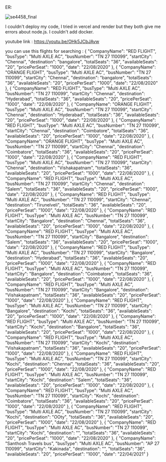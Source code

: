 ER:

![se4458_final](https://github.com/doagulsoy/SE-4458-Final/assets/139779379/6a157745-0b7a-4bab-9683-7bedc217f66a)


I couldn't deploy my code, I tried in vercel and render but they both give me errors about node.js. I couldn't add docker. 


youtube link : https://youtu.be/OHk5JCbJAvw



you can use this flights for searching :
{
        "CompanyName": "RED FLIGHT",
        "busType": "Multi AXLE AC",
        "busNumber": "TN 27 110099",
        "startCity": "Chennai",
        "destination": "bangalore",
        "totalSeats": "36",
        "availableSeats": "20",
        "pricePerSeat": "1000",
        "date": "22/08/2020"
    },
    {
        "CompanyName": "ORANGE FLIGHT",
        "busType": "Multi AXLE AC",
        "busNumber": "TN 27 110099",
        "startCity": "Chennai",
        "destination": "bangalore",
        "totalSeats": "36",
        "availableSeats": "20",
        "pricePerSeat": "1000",
        "date": "22/08/2020"
    },
    {
        "CompanyName": "RED FLIGHT",
        "busType": "Multi AXLE AC",
        "busNumber": "TN 27 110099",
        "startCity": "Chennai",
        "destination": "Hyderabad",
        "totalSeats": "36",
        "availableSeats": "20",
        "pricePerSeat": "1000",
        "date": "22/08/2020"
    },
    {
        "CompanyName": "ORANGE FLIGHT",
        "busType": "Multi AXLE AC",
        "busNumber": "TN 27 110099",
        "startCity": "Chennai",
        "destination": "Hyderabad",
        "totalSeats": "36",
        "availableSeats": "20",
        "pricePerSeat": "1000",
        "date": "22/08/2020"
    },
    {
        "CompanyName": "RED FLIGHT",
        "busType": "Multi AXLE AC",
        "busNumber": "TN 27 110099",
        "startCity": "Chennai",
        "destination": "Coimbatore",
        "totalSeats": "36",
        "availableSeats": "20",
        "pricePerSeat": "1000",
        "date": "22/08/2020"
    },
    {
        "CompanyName": "ORANGE FLIGHT",
        "busType": "Multi AXLE AC",
        "busNumber": "TN 27 110099",
        "startCity": "Chennai",
        "destination": "Coimbatore",
        "totalSeats": "36",
        "availableSeats": "20",
        "pricePerSeat": "1000",
        "date": "22/08/2020"
    },
    {
        "CompanyName": "RED FLIGHT",
        "busType": "Multi AXLE AC",
        "busNumber": "TN 27 110099",
        "startCity": "Chennai",
        "destination": "Vishakapatnam",
        "totalSeats": "36",
        "availableSeats": "20",
        "pricePerSeat": "1000",
        "date": "22/08/2020"
    },
    {
        "CompanyName": "RED FLIGHT",
        "busType": "Multi AXLE AC",
        "busNumber": "TN 27 110099",
        "startCity": "Chennai",
        "destination": "Salem",
        "totalSeats": "36",
        "availableSeats": "20",
        "pricePerSeat": "1000",
        "date": "22/08/2020"
    },
    {
        "CompanyName": "RED FLIGHT",
        "busType": "Multi AXLE AC",
        "busNumber": "TN 27 110099",
        "startCity": "Chennai",
        "destination": "Tirunelveli",
        "totalSeats": "36",
        "availableSeats": "20",
        "pricePerSeat": "1000",
        "date": "22/08/2020"
    },
    {
        "CompanyName": "RED FLIGHT",
        "busType": "Multi AXLE AC",
        "busNumber": "TN 27 110099",
        "startCity": "Bangalore",
        "destination": "Chennai",
        "totalSeats": "36",
        "availableSeats": "20",
        "pricePerSeat": "1000",
        "date": "22/08/2020"
    },
    {
        "CompanyName": "RED FLIGHT",
        "busType": "Multi AXLE AC",
        "busNumber": "TN 27 110099",
        "startCity": "Bangalore",
        "destination": "Salem",
        "totalSeats": "36",
        "availableSeats": "20",
        "pricePerSeat": "1000",
        "date": "22/08/2020"
    },
    {
        "CompanyName": "RED FLIGHT",
        "busType": "Multi AXLE AC",
        "busNumber": "TN 27 110099",
        "startCity": "Bangalore",
        "destination": "Hyderabad",
        "totalSeats": "36",
        "availableSeats": "20",
        "pricePerSeat": "1000",
        "date": "22/08/2020"
    },
    {
        "CompanyName": "RED FLIGHT",
        "busType": "Multi AXLE AC",
        "busNumber": "TN 27 110099",
        "startCity": "Bangalore",
        "destination": "Coimbatore",
        "totalSeats": "36",
        "availableSeats": "20",
        "pricePerSeat": "1000",
        "date": "22/08/2020"
    },
    {
        "CompanyName": "RED FLIGHT",
        "busType": "Multi AXLE AC",
        "busNumber": "TN 27 110099",
        "startCity": "Bangalore",
        "destination": "Vishakapatnam",
        "totalSeats": "36",
        "availableSeats": "20",
        "pricePerSeat": "1000",
        "date": "22/08/2020"
    },
    {
        "CompanyName": "RED FLIGHT",
        "busType": "Multi AXLE AC",
        "busNumber": "TN 27 110099",
        "startCity": "Bangalore",
        "destination": "Kochi",
        "totalSeats": "36",
        "availableSeats": "20",
        "pricePerSeat": "1000",
        "date": "22/08/2020"
    },
    {
        "CompanyName": "RED FLIGHT",
        "busType": "Multi AXLE AC",
        "busNumber": "TN 27 110099",
        "startCity": "Kochi",
        "destination": "Bangalore",
        "totalSeats": "36",
        "availableSeats": "20",
        "pricePerSeat": "1000",
        "date": "22/08/2020"
    },
    {
        "CompanyName": "RED FLIGHT",
        "busType": "Multi AXLE AC",
        "busNumber": "TN 27 110099",
        "startCity": "Kochi",
        "destination": "Vishakapatnam",
        "totalSeats": "36",
        "availableSeats": "20",
        "pricePerSeat": "1000",
        "date": "22/08/2020"
    },
    {
        "CompanyName": "RED FLIGHT",
        "busType": "Multi AXLE AC",
        "busNumber": "TN 27 110099",
        "startCity": "Kochi",
        "destination": "Chennai",
        "totalSeats": "36",
        "availableSeats": "20",
        "pricePerSeat": "1000",
        "date": "22/08/2020"
    },
    {
        "CompanyName": "RED FLIGHT",
        "busType": "Multi AXLE AC",
        "busNumber": "TN 27 110099",
        "startCity": "Kochi",
        "destination": "Salem",
        "totalSeats": "36",
        "availableSeats": "20",
        "pricePerSeat": "1000",
        "date": "22/08/2020"
    },
    {
        "CompanyName": "RED FLIGHT",
        "busType": "Multi AXLE AC",
        "busNumber": "TN 27 110099",
        "startCity": "Kochi",
        "destination": "Coimbatore",
        "totalSeats": "36",
        "availableSeats": "20",
        "pricePerSeat": "1000",
        "date": "22/08/2020"
    },
    {
        "CompanyName": "RED FLIGHT",
        "busType": "Multi AXLE AC",
        "busNumber": "TN 27 110099",
        "startCity": "Kochi",
        "destination": "OOty",
        "totalSeats": "36",
        "availableSeats": "20",
        "pricePerSeat": "1000",
        "date": "22/08/2020"
    },
    {
        "CompanyName": "RED FLIGHT",
        "busType": "Multi AXLE AC",
        "busNumber": "TN 27 110099",
        "startCity": "Kochi",
        "destination": "",
        "totalSeats": "36",
        "availableSeats": "20",
        "pricePerSeat": "1000",
        "date": "22/08/2020"
    },
    {
        "CompanyName": "Santhosh Travels bus",
        "busType": "Multi AXLE AC",
        "busNumber": "AP 27 110099",
        "startCity": "Kakinada",
        "destination": "",
        "totalSeats": "36",
        "availableSeats": "20",
        "pricePerSeat": "1000",
        "date": "22/04/2021"
    }
